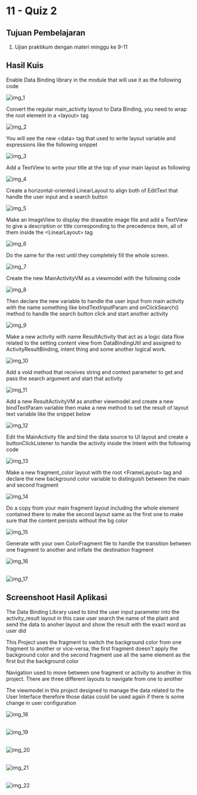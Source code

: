 # 11 - Quiz 2

## Tujuan Pembelajaran

1. Ujian praktikum dengan materi minggu ke 9-11

## Hasil Kuis

Enable Data Binding library in the module that will use it as the following code<br>

![img_1](img/img_1.PNG)<br>

Convert the regular main_activity layout to Data Binding, you need to wrap the root element in a \<layout> tag<br>

![img_2](img/img_2.PNG)<br>

You will see the new \<data> tag that used to write layout variable and expressions like the following snippet<br>

![img_3](img/img_3.PNG)<br>

Add a TextView to write your title at the top of your main layout as following<br>

![img_4](img/img_4.PNG)<br>

Create a horizontal-oriented LinearLayout to align both of EditText that handle the user input and a search button<br>

![img_5](img/img_5.PNG)<br>

Make an ImageView to display the drawable image file and add a TextView to give a description or title corresponding to the precedence item, all of them inside the \<LinearLayout> tag<br>

![img_6](img/img_6.PNG)<br>

Do the same for the rest until they completely fill the whole screen.<br>

![img_7](img/img_7.PNG)<br>

Create the new MainActivityVM as a viewmodel with the following code<br>

![img_8](img/img_8.PNG)<br>

Then declare the new variable to handle the user input from main activity with the name something like bindTextInputParam and onClickSearch() method to handle the search button click and start another activity<br>

![img_9](img/img_9.PNG)<br>

Make a new activity with name ResultActivity that act as a logic data flow related to the setting content view from DataBindingUtil and assigned to ActivityResultBinding, intent thing and some another logical work.<br>

![img_10](img/img_10.PNG)<br>

Add a void method that receives string and context parameter to get and pass the search argument and start that activity<br>

![img_11](img/img_11.PNG)<br>

Add a new ResultActivityVM as another viewmodel and create a new bindTextParam variable then make a new method to set the result of layout text variable like the snippet below<br>

![img_12](img/img_12.PNG)<br>

Edit the MainActivity file and bind the data source to UI layout and create a buttonClickListener to handle the activity inside the Intent with the following code<br>

![img_13](img/img_13.PNG)<br>

Make a new fragment_color layout with the root \<FrameLayout> tag and declare the new background color variable to distinguish between the main and second fragment<br>

![img_14](img/img_14.PNG)<br>

Do a copy from your main fragment layout including the whole element contained there to make the second layout same as the first one to make sure that the content persists without the bg color<br>

![img_15](img/img_15.PNG)<br>

Generate with your own ColorFragment file to handle the transition between one fragment to another and inflate the destination fragment<br>

![img_16](img/img_16.PNG)<br><br>

![img_17](img/img_17.PNG)<br>


## Screenshoot Hasil Aplikasi

The Data Binding Library used to bind the user input parameter into the activity_result layout in this case user search the name of the plant and send the data to anoher layout and show the result with the exact word as user did<br>

This Project uses the fragment to switch the background color from one fragment to another or vice-versa, the first fragment doesn't apply the background color and the second fragment use all the same element as the first but the background color<br>

Navigation used to move between one fragment or activity to another in this project. There are three different layouts to navigate from one to another<br> 

The viewmodel in this project designed to manage the data related to the User Interface therefore those datas could be used again if there is some change in user configuration<br>

![img_18](img/img_18.PNG)<br><br>

![img_19](img/img_19.PNG)<br><br>

![img_20](img/img_20.PNG)<br><br>

![img_21](img/img_21.PNG)<br><br>

![img_22](img/img_22.PNG)